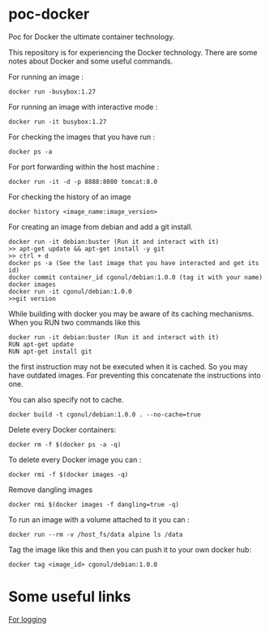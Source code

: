 # poc-docker
Poc for Docker the ultimate container technology.

This repository is for experiencing the Docker technology. There are some notes about Docker and some useful commands.

For running an image :
```
docker run -busybox:1.27
```
For running an image with interactive mode :
```
docker run -it busybox:1.27
```

For checking the images that you have run :
```
docker ps -a
```

For port forwarding within the host machine :
```
docker run -it -d -p 8888:8080 tomcat:8.0
```

For checking the history of an image
```
docker history <image_name:image_version>
```

For creating an image from debian and add a git install.
```
docker run -it debian:buster (Run it and interact with it)
>> apt-get update && apt-get install -y git
>> ctrl + d
docker ps -a (See the last image that you have interacted and get its id) 
docker commit container_id cgonul/debian:1.0.0 (tag it with your name)
docker images
docker run -it cgonul/debian:1.0.0
>>git version
```

While building with docker you may be aware of its caching mechanisms. When you RUN two commands like this
```
docker run -it debian:buster (Run it and interact with it)
RUN apt-get update
RUN apt-get install git
```
the first instruction may not be executed when it is cached. So you may have outdated images. For preventing this concatenate the instructions into one.

You can also specify not to cache.
```
docker build -t cgonul/debian:1.0.0 . --no-cache=true
```
Delete every Docker containers:
```
docker rm -f $(docker ps -a -q)
```
To delete every Docker image you can :
```
docker rmi -f $(docker images -q)
```
Remove dangling images
```
docker rmi $(docker images -f dangling=true -q)
```

To run an image with a volume attached to it you can :
```
docker run --rm -v /host_fs/data alpine ls /data 
```

Tag the image like this and then you can push it to your own docker hub:
```
docker tag <image_id> cgonul/debian:1.0.0
```



# Some useful links

[For logging](https://www.level-up.one/deep-dive-into-docker-logging/)
